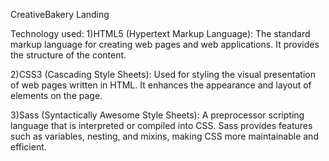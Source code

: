 CreativeBakery Landing


Technology used:
1)HTML5 (Hypertext Markup Language): The standard markup language for creating web pages and web applications. It provides the structure of the content.

2)CSS3 (Cascading Style Sheets): Used for styling the visual presentation of web pages written in HTML. It enhances the appearance and layout of elements on the page.

3)Sass (Syntactically Awesome Style Sheets): A preprocessor scripting language that is interpreted or compiled into CSS. Sass provides features such as variables, nesting, and mixins, making CSS more maintainable and efficient.
